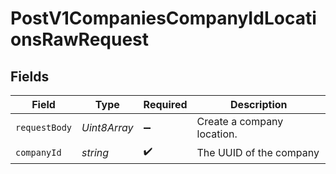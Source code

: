# PostV1CompaniesCompanyIdLocationsRawRequest


## Fields

| Field                      | Type                       | Required                   | Description                |
| -------------------------- | -------------------------- | -------------------------- | -------------------------- |
| `requestBody`              | *Uint8Array*               | :heavy_minus_sign:         | Create a company location. |
| `companyId`                | *string*                   | :heavy_check_mark:         | The UUID of the company    |